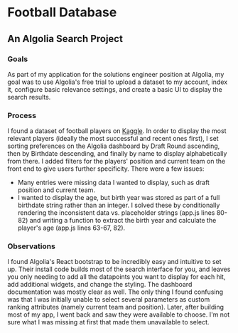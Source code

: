 # Football Database

## An Algolia Search Project

### Goals
As part of my application for the solutions engineer position at Algolia, my goal was to use Algolia's free trial to upload a dataset to my account, index it, configure basic relevance settings, and create a basic UI to display the search results.

### Process
I found a dataset of football players on [Kaggle](https://www.kaggle.com/zynicide/nfl-football-player-stats?select=profiles_1512362725.022629.json). In order to display the most relevant players (ideally the most successful and recent ones first), I set sorting preferences on the Algolia dashboard by Draft Round ascending, then by Birthdate descending, and finally by name to display alphabetically from there. I added filters for the players' position and current team on the front end to give users further specificity. There were a few issues:
- Many entries were missing data I wanted to display, such as draft position and current team.
- I wanted to display the age, but birth year was stored as part of a full birthdate string rather than an integer.
I solved these by conditionally rendering the inconsistent data vs. placeholder strings (app.js lines 80-82) and writing a function to extract the birth year and calculate the player's age (app.js lines 63-67, 82).

### Observations
I found Algolia's React bootstrap to be incredibly easy and intuitive to set up. Their install code builds most of the search interface for you, and leaves you only needing to add all the datapoints you want to display for each hit, add additional widgets, and change the styling. The dashboard documentation was mostly clear as well. The only thing I found confusing was that I was initially unable to select several parameters as custom ranking attributes (namely current team and position). Later, after building most of my app, I went back and saw they were available to choose. I'm not sure what I was missing at first that made them unavailable to select.